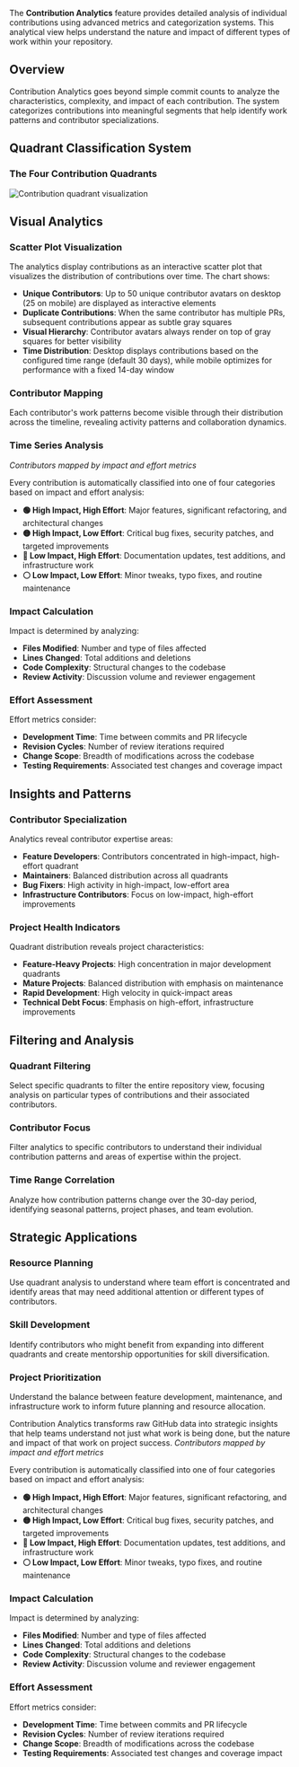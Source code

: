 The **Contribution Analytics** feature provides detailed analysis of individual contributions using advanced metrics and categorization systems. This analytical view helps understand the nature and impact of different types of work within your repository.

## Overview

Contribution Analytics goes beyond simple commit counts to analyze the characteristics, complexity, and impact of each contribution. The system categorizes contributions into meaningful segments that help identify work patterns and contributor specializations.

## Quadrant Classification System  

### The Four Contribution Quadrants
![Contribution quadrant visualization](https://egcxzonpmmcirmgqdrla.supabase.co/storage/v1/object/public/assets/docs/images/features/contribution-analytics/quadrant-scatter-plot.png)

## Visual Analytics

### Scatter Plot Visualization
The analytics display contributions as an interactive scatter plot that visualizes the distribution of contributions over time. The chart shows:

- **Unique Contributors**: Up to 50 unique contributor avatars on desktop (25 on mobile) are displayed as interactive elements
- **Duplicate Contributions**: When the same contributor has multiple PRs, subsequent contributions appear as subtle gray squares
- **Visual Hierarchy**: Contributor avatars always render on top of gray squares for better visibility
- **Time Distribution**: Desktop displays contributions based on the configured time range (default 30 days), while mobile optimizes for performance with a fixed 14-day window

### Contributor Mapping
Each contributor's work patterns become visible through their distribution across the timeline, revealing activity patterns and collaboration dynamics.

### Time Series Analysis

*Contributors mapped by impact and effort metrics*

Every contribution is automatically classified into one of four categories based on impact and effort analysis:

- **🟢 High Impact, High Effort**: Major features, significant refactoring, and architectural changes
- **🟡 High Impact, Low Effort**: Critical bug fixes, security patches, and targeted improvements
- **🔵 Low Impact, High Effort**: Documentation updates, test additions, and infrastructure work  
- **⚪ Low Impact, Low Effort**: Minor tweaks, typo fixes, and routine maintenance

### Impact Calculation
Impact is determined by analyzing:

- **Files Modified**: Number and type of files affected
- **Lines Changed**: Total additions and deletions
- **Code Complexity**: Structural changes to the codebase
- **Review Activity**: Discussion volume and reviewer engagement

### Effort Assessment
Effort metrics consider:

- **Development Time**: Time between commits and PR lifecycle
- **Revision Cycles**: Number of review iterations required
- **Change Scope**: Breadth of modifications across the codebase
- **Testing Requirements**: Associated test changes and coverage impact

## Insights and Patterns

### Contributor Specialization
Analytics reveal contributor expertise areas:

- **Feature Developers**: Contributors concentrated in high-impact, high-effort quadrant
- **Maintainers**: Balanced distribution across all quadrants
- **Bug Fixers**: High activity in high-impact, low-effort area
- **Infrastructure Contributors**: Focus on low-impact, high-effort improvements

### Project Health Indicators
Quadrant distribution reveals project characteristics:

- **Feature-Heavy Projects**: High concentration in major development quadrants
- **Mature Projects**: Balanced distribution with emphasis on maintenance
- **Rapid Development**: High velocity in quick-impact areas
- **Technical Debt Focus**: Emphasis on high-effort, infrastructure improvements

## Filtering and Analysis

### Quadrant Filtering
Select specific quadrants to filter the entire repository view, focusing analysis on particular types of contributions and their associated contributors.

### Contributor Focus
Filter analytics to specific contributors to understand their individual contribution patterns and areas of expertise within the project.

### Time Range Correlation
Analyze how contribution patterns change over the 30-day period, identifying seasonal patterns, project phases, and team evolution.

## Strategic Applications

### Resource Planning
Use quadrant analysis to understand where team effort is concentrated and identify areas that may need additional attention or different types of contributors.

### Skill Development
Identify contributors who might benefit from expanding into different quadrants and create mentorship opportunities for skill diversification.

### Project Prioritization
Understand the balance between feature development, maintenance, and infrastructure work to inform future planning and resource allocation.

Contribution Analytics transforms raw GitHub data into strategic insights that help teams understand not just what work is being done, but the nature and impact of that work on project success.
*Contributors mapped by impact and effort metrics*

Every contribution is automatically classified into one of four categories based on impact and effort analysis:

- **🟢 High Impact, High Effort**: Major features, significant refactoring, and architectural changes
- **🟡 High Impact, Low Effort**: Critical bug fixes, security patches, and targeted improvements
- **🔵 Low Impact, High Effort**: Documentation updates, test additions, and infrastructure work  
- **⚪ Low Impact, Low Effort**: Minor tweaks, typo fixes, and routine maintenance

### Impact Calculation
Impact is determined by analyzing:

- **Files Modified**: Number and type of files affected
- **Lines Changed**: Total additions and deletions
- **Code Complexity**: Structural changes to the codebase
- **Review Activity**: Discussion volume and reviewer engagement

### Effort Assessment
Effort metrics consider:

- **Development Time**: Time between commits and PR lifecycle
- **Revision Cycles**: Number of review iterations required
- **Change Scope**: Breadth of modifications across the codebase
- **Testing Requirements**: Associated test changes and coverage impact
